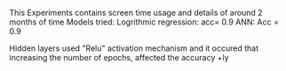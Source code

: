 This Experiments contains screen time usage and details of around 2 months of time
Models tried: Logrithmic regression: acc= 0.9
 ANN: Acc = 0.9 

 Hidden layers used "Relu" activation mechanism and it occured that increasing the number of epochs, affected the accuracy +ly
